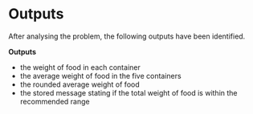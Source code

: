 # Outputs

After analysing the problem, the following outputs have been identified.

**Outputs**

- the weight of food in each container
- the average weight of food in the five containers
- the rounded average weight of food
- the stored message stating if the total weight of food is within the recommended range
